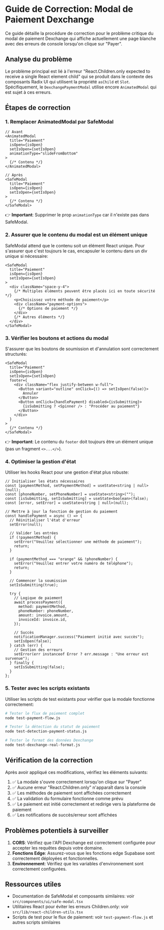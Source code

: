 # Guide de Correction: Modal de Paiement Dexchange

Ce guide détaille la procédure de correction pour le problème critique du modal de paiement Dexchange qui affiche actuellement une page blanche avec des erreurs de console lorsqu'on clique sur "Payer".

## Analyse du problème

Le problème principal est lié à l'erreur "React.Children.only expected to receive a single React element child" qui se produit dans le contexte des composants Radix UI qui utilisent la propriété `asChild` et `Slot`. Spécifiquement, le `DexchangePaymentModal` utilise encore `AnimatedModal` qui est sujet à ces erreurs.

## Étapes de correction

### 1. Remplacer AnimatedModal par SafeModal

```tsx
// Avant
<AnimatedModal
  title="Paiement"
  isOpen={isOpen}
  setIsOpen={setIsOpen}
  animationType="slideFromBottom"
>
  {/* Contenu */}
</AnimatedModal>

// Après
<SafeModal
  title="Paiement"
  isOpen={isOpen}
  setIsOpen={setIsOpen}
>
  {/* Contenu */}
</SafeModal>
```

👉 **Important**: Supprimer le prop `animationType` car il n'existe pas dans SafeModal.

### 2. Assurer que le contenu du modal est un élément unique

SafeModal attend que le contenu soit un élément React unique. Pour s'assurer que c'est toujours le cas, encapsuler le contenu dans un div unique si nécessaire:

```tsx
<SafeModal
  title="Paiement"
  isOpen={isOpen}
  setIsOpen={setIsOpen}
>
  <div className="space-y-4">
    {/* Multiples éléments peuvent être placés ici en toute sécurité */}
    <p>Choisissez votre méthode de paiement</p>
    <div className="payment-options">
      {/* Options de paiement */}
    </div>
    {/* Autres éléments */}
  </div>
</SafeModal>
```

### 3. Vérifier les boutons et actions du modal

S'assurer que les boutons de soumission et d'annulation sont correctement structurés:

```tsx
<SafeModal
  title="Paiement"
  isOpen={isOpen}
  setIsOpen={setIsOpen}
  footer={
    <div className="flex justify-between w-full">
      <Button variant="outline" onClick={() => setIsOpen(false)}>
        Annuler
      </Button>
      <Button onClick={handlePayment} disabled={isSubmitting}>
        {isSubmitting ? <Spinner /> : "Procéder au paiement"}
      </Button>
    </div>
  }
>
  {/* Contenu */}
</SafeModal>
```

👉 **Important**: Le contenu du `footer` doit toujours être un élément unique (pas un fragment `<>...</>`).

### 4. Optimiser la gestion d'état

Utiliser les hooks React pour une gestion d'état plus robuste:

```tsx
// Initialiser les états nécessaires
const [paymentMethod, setPaymentMethod] = useState<string | null>(null);
const [phoneNumber, setPhoneNumber] = useState<string>("");
const [isSubmitting, setIsSubmitting] = useState<boolean>(false);
const [error, setError] = useState<string | null>(null);

// Mettre à jour la fonction de gestion du paiement
const handlePayment = async () => {
  // Réinitialiser l'état d'erreur
  setError(null);
  
  // Valider les entrées
  if (!paymentMethod) {
    setError("Veuillez sélectionner une méthode de paiement");
    return;
  }
  
  if (paymentMethod === "orange" && !phoneNumber) {
    setError("Veuillez entrer votre numéro de téléphone");
    return;
  }
  
  // Commencer la soumission
  setIsSubmitting(true);
  
  try {
    // Logique de paiement
    await processPayment({
      method: paymentMethod,
      phoneNumber: phoneNumber,
      amount: invoice.amount,
      invoiceId: invoice.id,
    });
    
    // Succès
    notificationManager.success("Paiement initié avec succès");
    setIsOpen(false);
  } catch (err) {
    // Gestion des erreurs
    setError(err instanceof Error ? err.message : "Une erreur est survenue");
  } finally {
    setIsSubmitting(false);
  }
};
```

### 5. Tester avec les scripts existants

Utiliser les scripts de test existants pour vérifier que la modale fonctionne correctement:

```bash
# Tester le flux de paiement complet
node test-payment-flow.js

# Tester la détection du statut de paiement
node test-detection-payment-status.js

# Tester le format des données Dexchange
node test-dexchange-real-format.js
```

## Vérification de la correction

Après avoir appliqué ces modifications, vérifiez les éléments suivants:

1. ✅ La modale s'ouvre correctement lorsqu'on clique sur "Payer"
2. ✅ Aucune erreur "React.Children.only" n'apparaît dans la console
3. ✅ Les méthodes de paiement sont affichées correctement
4. ✅ La validation du formulaire fonctionne comme prévu
5. ✅ Le paiement est initié correctement et redirige vers la plateforme de paiement
6. ✅ Les notifications de succès/erreur sont affichées

## Problèmes potentiels à surveiller

1. **CORS**: Vérifiez que l'API Dexchange est correctement configurée pour accepter les requêtes depuis votre domaine.
2. **Fonctions Edge**: Assurez-vous que les fonctions edge Supabase sont correctement déployées et fonctionnelles.
3. **Environnement**: Vérifiez que les variables d'environnement sont correctement configurées.

## Ressources utiles

- Documentation de SafeModal et composants similaires: voir `src/components/ui/safe-modal.tsx`
- Utilitaires React pour éviter les erreurs Children.only: voir `src/lib/react-children-utils.tsx`
- Scripts de test pour le flux de paiement: voir `test-payment-flow.js` et autres scripts similaires
